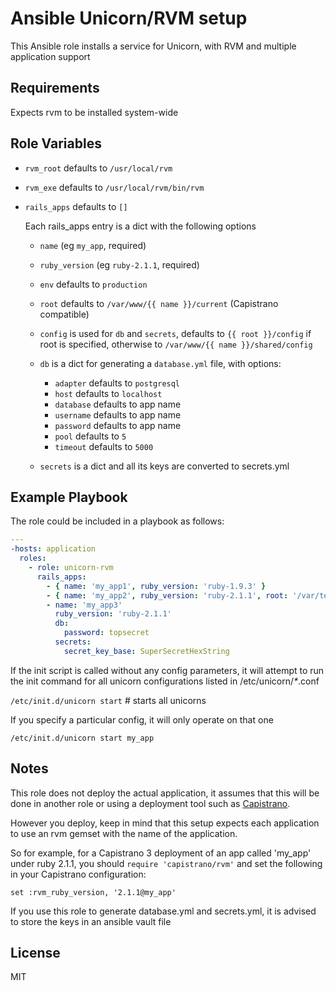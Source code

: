 Ansible Unicorn/RVM setup
=========================

This Ansible role installs a service for Unicorn, with RVM and multiple application support

Requirements
------------

Expects rvm to be installed system-wide


Role Variables
--------------

-   `rvm_root` defaults to `/usr/local/rvm`
-   `rvm_exe`  defaults to `/usr/local/rvm/bin/rvm`
-   `rails_apps` defaults to `[]`

    Each rails_apps entry is a dict with the following options

    -   `name` (eg `my_app`, required)
    -   `ruby_version` (eg `ruby-2.1.1`, required)
    -   `env` defaults to `production`
    -   `root` defaults to `/var/www/{{ name }}/current` (Capistrano
        compatible)
    -   `config` is used for `db` and `secrets`, defaults to
        `{{ root }}/config` if root is specified, otherwise to
        `/var/www/{{ name }}/shared/config`
    -   `db` is a dict for generating a `database.yml` file, with
        options:

        -   `adapter` defaults to `postgresql`
        -   `host` defaults to `localhost`
        -   `database` defaults to app name
        -   `username` defaults to app name
        -   `password` defaults to app name
        -   `pool` defaults to `5`
        -   `timeout` defaults to `5000`
    -   `secrets` is a dict and all its keys are converted to
        secrets.yml

Example Playbook
----------------

The role could be included in a playbook as follows:

```yaml
---
-hosts: application
  roles:
    - role: unicorn-rvm
      rails_apps:
        - { name: 'my_app1', ruby_version: 'ruby-1.9.3' }
        - { name: 'my_app2', ruby_version: 'ruby-2.1.1', root: '/var/test_apps/app2', env: staging }
        - name: 'my_app3'
          ruby_version: 'ruby-2.1.1'
          db:
            password: topsecret
          secrets:
            secret_key_base: SuperSecretHexString
```

If the init script is called without any config parameters,
it will attempt to run the init command for all unicorn configurations listed in /etc/unicorn/_*_.conf

`/etc/init.d/unicorn start` # starts all unicorns

If you specify a particular config, it will only operate on that one

`/etc/init.d/unicorn start my_app`

Notes
-----

This role does not deploy the actual application, it assumes that this
will be done in another role or using a deployment tool such as
[Capistrano](https://github.com/capistrano/capistrano).

However you deploy, keep in mind that this setup expects each
application to use an rvm gemset with the name of the application.

So for example, for a Capistrano 3 deployment of an app called 'my_app'
under ruby 2.1.1, you should `require 'capistrano/rvm'` and set the following
in your Capistrano configuration:

`set :rvm_ruby_version, '2.1.1@my_app'`

If you use this role to generate database.yml and secrets.yml, it is advised
to store the keys in an ansible vault file

License
-------

MIT


